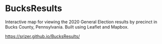 # BucksResults
Interactive map for viewing the 2020 General Election results by precinct in Bucks County, Pennsylvania. Built using Leaflet and Mapbox.

https://srizer.github.io/BucksResults/

